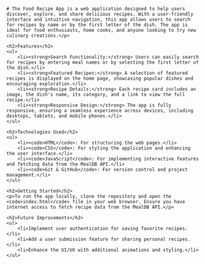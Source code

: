 
    # The Food Recipe App is a web application designed to help users discover, explore, and share delicious recipes. With a user-friendly interface and intuitive navigation, this app allows users to search for recipes by name or by the first letter of the dish. The app is ideal for food enthusiasts, home cooks, and anyone looking to try new culinary creations.</p>

    <h2>Features</h2>
    <ul>
        <li><strong>Search Functionality:</strong> Users can easily search for recipes by entering meal names or by selecting the first letter of the dish.</li>
        <li><strong>Featured Recipes:</strong> A selection of featured recipes is displayed on the home page, showcasing popular dishes and encouraging exploration.</li>
        <li><strong>Recipe Details:</strong> Each recipe card includes an image, the dish's name, its category, and a link to view the full recipe.</li>
        <li><strong>Responsive Design:</strong> The app is fully responsive, ensuring a seamless experience across devices, including desktops, tablets, and mobile phones.</li>
    </ul>

    <h2>Technologies Used</h2>
    <ul>
        <li><code>HTML</code>: For structuring the web pages.</li>
        <li><code>CSS</code>: For styling the application and enhancing the user interface.</li>
        <li><code>JavaScript</code>: For implementing interactive features and fetching data from the MealDB API.</li>
        <li><code>Git & GitHub</code>: For version control and project management.</li>
    </ul>

    <h2>Getting Started</h2>
    <p>To run the app locally, clone the repository and open the <code>index.html</code> file in your web browser. Ensure you have internet access to fetch recipe data from the MealDB API.</p>

    <h2>Future Improvements</h2>
    <ul>
        <li>Implement user authentication for saving favorite recipes.</li>
        <li>Add a user submission feature for sharing personal recipes.</li>
        <li>Enhance the UI/UX with additional animations and styling.</li>
    </ul>
</body>
</html>
